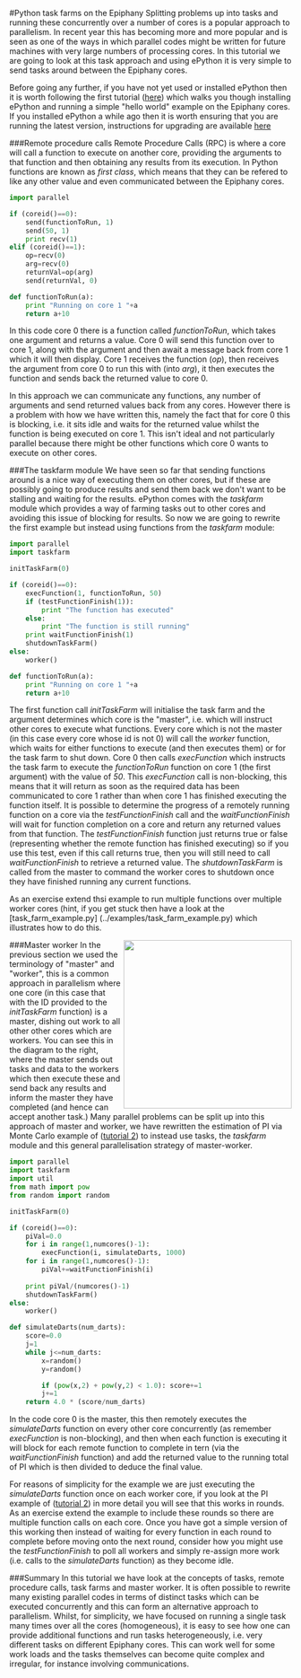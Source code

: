 #Python task farms on the Epiphany
Splitting problems up into tasks and running these concurrently over a number of cores is a popular approach to parallelism. In recent year this has becoming more and more popular and is seen as one of the ways in which parallel codes might be written for future machines with very large numbers of processing cores. In this tutorial we are going to look at this task approach and using ePython it is very simple to send tasks around between the Epiphany cores.

Before going any further, if you have not yet used or installed ePython then it is worth following the first tutorial ([here](tutorial1.md)) which walks you though installing ePython and running a simple "hello world" example on the Epiphany cores. If you installed ePython a while ago then it is worth ensuring that you are running the latest version, instructions for upgrading are available [here](installupgrade.md)

###Remote procedure calls
Remote Procedure Calls (RPC) is where a core will call a function to execute on another core, providing the arguments to that function and then obtaining any results from its execution. In Python functions are known as *first class*, which means that they can be refered to like any other value and even communicated between the Epiphany cores.

```python
import parallel

if (coreid()==0):
	send(functionToRun, 1)
	send(50, 1)
	print recv(1)
elif (coreid()==1):
	op=recv(0)
	arg=recv(0)
	returnVal=op(arg)
	send(returnVal, 0)

def functionToRun(a):
	print "Running on core 1 "+a
	return a+10
```

In this code core 0 there is a function called *functionToRun*, which takes one argument and returns a value. Core 0 will send this function over to core 1, along with the argument and then await a message back from core 1 which it will then display. Core 1 receives the function (*op*), then receives the argument from core 0 to run this with (into *arg*), it then executes the function and sends back the returned value to core 0.

In this approach we can communicate any functions, any number of arguments and send returned values back from any cores. However there is a problem with how we have written this, namely the fact that for core 0 this is blocking, i.e. it sits idle and waits for the returned value whilst the function is being executed on core 1. This isn't ideal and not particularly parallel because there might be other functions which core 0 wants to execute on other cores.

###The taskfarm module
We have seen so far that sending functions around is a nice way of executing them on other cores, but if these are possibly going to produce results and send them back we don't want to be stalling and waiting for the results. ePython comes with the *taskfarm* module which provides a way of farming tasks out to other cores and avoiding this issue of blocking for results. So now we are going to rewrite the first example but instead using functions from the *taskfarm* module:

```python
import parallel
import taskfarm

initTaskFarm(0)

if (coreid()==0):
	execFunction(1, functionToRun, 50)
	if (testFunctionFinish(1)):
		print "The function has executed"
	else:
		print "The function is still running"
	print waitFunctionFinish(1)
	shutdownTaskFarm()
else:
	worker()

def functionToRun(a):
	print "Running on core 1 "+a
	return a+10
```

The first function call *initTaskFarm* will initialise the task farm and the argument determines which core is the "master", i.e. which will instruct other cores to execute what functions. Every core which is not the master (in this case every core whose id is not 0) will call the *worker* function, which waits for either functions to execute (and then executes them) or for the task farm to shut down. Core 0 then calls *execFunction* which instructs the task farm to execute the *functionToRun* function on core 1 (the first argument) with the value of *50*. This *execFunction* call is non-blocking, this means  that it will return as soon as the required data has been communicated to core 1 rather than when core 1 has finished executing the function itself. It is possible to determine the progress of a remotely running function on a core via the *testFunctionFinish* call and the *waitFunctionFinish* will wait for function completion on a core and return any returned values from that function. The *testFunctionFinish* function just returns true or false (representing whether the remote function has finished executing) so if you use this test, even if this call returns true, then you will still need to call *waitFunctionFinish* to retrieve a returned value. The *shutdownTaskFarm* is called from the master to command the worker cores to shutdown once they have finished running any current functions.

As an exercise extend thsi example to run multiple functions over multiple worker cores (hint, if you get stuck then have a look at the [task_farm_example.py] (../examples/task_farm_example.py) which illustrates how to do this.

###Master worker
<img src="https://raw.githubusercontent.com/mesham/epython/master/docs/masterworker.png" width=300 align="right">
In the previous section we used the terminology of "master" and "worker", this is a common approach in parallelism where one core (in this case that with the ID provided to the *initTaskFarm* function) is a master, dishing out work to all other other cores which are workers. You can see this in the diagram to the right, where the master sends out tasks and data to the workers which then execute these and send back any results and inform the master they have completed (and hence can accept another task.) Many parallel problems can be split up into this approach of master and worker, we have rewritten the estimation of PI via Monte Carlo example of ([tutorial 2](tutorial2.md)) to instead use tasks, the *taskfarm* module and this general parallelisation strategy of master-worker.

```python
import parallel
import taskfarm
import util
from math import pow
from random import random

initTaskFarm(0)

if (coreid()==0):
	piVal=0.0
	for i in range(1,numcores()-1):
		execFunction(i, simulateDarts, 1000)
	for i in range(1,numcores()-1):
		piVal+=waitFunctionFinish(i)
	
	print piVal/(numcores()-1)
	shutdownTaskFarm()
else:
	worker()

def simulateDarts(num_darts):
	score=0.0
	j=1
	while j<=num_darts:
		x=random()
		y=random()

		if (pow(x,2) + pow(y,2) < 1.0): score+=1			
		j+=1
	return 4.0 * (score/num_darts)
```

In the code core 0 is the master, this then remotely executes the *simulateDarts* function on every other core concurrently (as remember *execFunction* is non-blocking), and then when each function is executing it will block for each remote function to complete in tern (via the *waitFunctionFinish* function) and add the returned value to the running total of PI which is then divided to deduce the final value. 

For reasons of simplicity for the example we are just executing the *simulateDarts* function once on each worker core, if you look at the PI example of ([tutorial 2](tutorial2.md)) in more detail you will see that this works in rounds. As an exercise extend the example to include these rounds so there are multiple function calls on each core. Once you have got a simple version of this working then instead of waiting for every function in each round to complete before moving onto the next round, consider how you might use the *testFunctionFinish* to poll all workers and simply re-assign more work (i.e. calls to the *simulateDarts* function) as they become idle.

###Summary
In this tutorial we have look at the concepts of tasks, remote procedure calls, task farms and master worker. It is often possible to rewrite many existing parallel codes in terms of distinct tasks which can be executed concurrently and this can form an alternative approach to parallelism. Whilst, for simplicity, we have focused on running a single task many times over all the cores (homogeneous), it is easy to see how one can provide additional functions and run tasks heterogeneously, i.e. very different tasks on different Epiphany cores. This can work well for some work loads and the tasks themselves can become quite complex and irregular, for instance involving communications.
